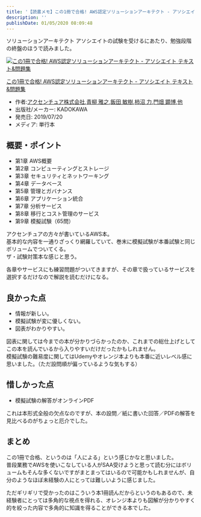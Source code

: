 ```yaml
---
title: '【読書メモ】この1冊で合格! AWS認定ソリューションアーキテクト - アソシエイト テキスト&問題集'
description: ''
publishDate: 01/05/2020 08:09:48
---
```

<p>ソリューションアーキテクト アソシエイトの試験を受けるにあたり、勉強段階の終盤のほうで読みました。</p>

<p><div class="hatena-asin-detail"><a href="https://www.amazon.co.jp/exec/obidos/ASIN/4046042036/hatena-blog-22/"><img src="https://images-fe.ssl-images-amazon.com/images/I/51Xn-pPCdiL._SL160_.jpg" class="hatena-asin-detail-image" alt="この1冊で合格! AWS認定ソリューションアーキテクト - アソシエイト テキスト&amp;問題集" title="この1冊で合格! AWS認定ソリューションアーキテクト - アソシエイト テキスト&amp;問題集"></a><div class="hatena-asin-detail-info"><p class="hatena-asin-detail-title"><a href="https://www.amazon.co.jp/exec/obidos/ASIN/4046042036/hatena-blog-22/">この1冊で合格! AWS認定ソリューションアーキテクト - アソシエイト テキスト&amp;問題集</a></p><ul><li><span class="hatena-asin-detail-label">作者:</span><a href="http://d.hatena.ne.jp/keyword/%A5%A2%A5%AF%A5%BB%A5%F3%A5%C1%A5%E5%A5%A2%B3%F4%BC%B0%B2%F1%BC%D2" class="keyword">アクセンチュア株式会社</a>,<a href="http://d.hatena.ne.jp/keyword/%C0%C4%CC%F8%20%B2%ED%C7%B7" class="keyword">青柳 雅之</a>,<a href="http://d.hatena.ne.jp/keyword/%C8%D3%C5%C4%20%C9%D2%BC%F9" class="keyword">飯田 敏樹</a>,<a href="http://d.hatena.ne.jp/keyword/%B3%C1%BE%C2%20%CE%CF" class="keyword">柿沼 力</a>,<a href="http://d.hatena.ne.jp/keyword/%CC%E7%C8%AA%20%B8%B2%C7%EE" class="keyword">門畑 顕博</a>,<a href="http://d.hatena.ne.jp/keyword/%C2%BE" class="keyword">他</a></li><li><span class="hatena-asin-detail-label">出版社/メーカー:</span> KADOKAWA</li><li><span class="hatena-asin-detail-label">発売日:</span> 2019/07/20</li><li><span class="hatena-asin-detail-label">メディア:</span> 単行本</li></ul></div><div class="hatena-asin-detail-foot"></div></div></p>

<h2>概要・ポイント</h2>

<ul>
<li>第1章 AWS概要</li>
<li>第2章 コンピューティングとストレージ</li>
<li>第3章 セキュリティとネットワーキング</li>
<li>第4章 データベース</li>
<li>第5章 管理とガバナンス</li>
<li>第6章 アプリケーション統合</li>
<li>第7章 分析サービス</li>
<li>第8章 移行とコスト管理のサービス</li>
<li>第9章 模擬試験（65問）</li>
</ul>


<p>アクセンチュアの方々が書いているAWS本。<br/>
基本的な内容を一通りざっくり網羅していて、巻末に模擬試験が本番試験と同じボリュームでついてくる。<br/>
ザ・試験対策本な感じと思う。</p>

<p>各章やサービスにも練習問題がついてきますが、その章で扱っているサービスを選択するだけなので解説を読むだけになる。</p>

<h2>良かった点</h2>

<ul>
<li>情報が新しい。</li>
<li>模擬試験が変に優しくない。</li>
<li>図表がわかりやすい。</li>
</ul>


<p>図表に関しては今までの本が分かりづらかったのか、これまでの総仕上げとしてこの本を読んでいるから入りやすいだけだったかもしれません。<br/>
模擬試験の難易度に関してはUdemyやオレンジ本よりも本番に近いレベル感に思いました。（ただ設問順が偏っているような気もする）</p>

<h2>惜しかった点</h2>

<ul>
<li>模擬試験の解答がオンラインPDF</li>
</ul>


<p>これは本形式全般の欠点なのですが、本の設問／紙に書いた回答／PDFの解答を見比べるのがちょっと厄介でした。</p>

<h2>まとめ</h2>

<p>この1冊で合格、というのは「人による」という感じかなと思いました。<br/>
普段業務でAWSを使いこなしている人がSAA受けようと思って読む分にはボリュームもそんな多くないですがまとまってはいるので可能かもしれませんが、自分のようなほぼ未経験の人にとっては難しいように感じました。</p>

<p>ただギリギリで受かったのはこういう本1冊読んだからというのもあるので、未経験者にとっては多角的な視点を得れる、オレンジ本よりも図解が分かりやすく的を絞った内容で多角的に知識を得ることができる本でした。</p>

